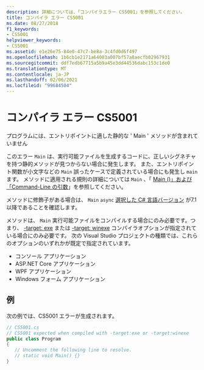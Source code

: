 ```yaml
---
description: 詳細については、「コンパイラエラー CS5001」を参照してください。
title: コンパイラ エラー CS5001
ms.date: 08/27/2018
f1_keywords:
- CS5001
helpviewer_keywords:
- CS5001
ms.assetid: e1e26e75-84e0-47c7-be8a-3c4fd0d6f497
ms.openlocfilehash: 1b6cb1e2171a64083a007bf57a8aecfb02967931
ms.sourcegitcommit: ddf7edb67715a5b9a45e3dd44536dabc153c1de0
ms.translationtype: MT
ms.contentlocale: ja-JP
ms.lasthandoff: 02/06/2021
ms.locfileid: "99684504"
---
```

# <a name="compiler-error-cs5001"></a>コンパイラ エラー CS5001

プログラムには、エントリポイントに適した静的な ' Main ' メソッドが含まれていません

このエラー `Main` は、実行可能ファイルを生成するコードに、正しいシグネチャを持つ静的メソッドが見つからない場合に発生します。 また、エントリポイント関数が小文字などの `Main` 誤ったケースで定義されている場合にも発生し `main` ます。 メソッドに適用される規則の詳細については `Main` 、「 [Main ()」および「Command-Line の引数](../programming-guide/main-and-command-args/index.md)」を参照してください。

メソッドに修飾子がある場合は、 `Main` `async` [選択した C# 言語バージョン](../language-reference/configure-language-version.md) が7.1 以降であることを確認します。

メソッドは、 `Main` 実行可能ファイルをコンパイルする場合にのみ必要です。つまり、 [-target: exe](../language-reference/compiler-options/target-exe-compiler-option.md) または [-target: winexe](../language-reference/compiler-options/target-winexe-compiler-option.md) コンパイラオプションが指定されている場合にのみ必要です。 次の Visual Studio プロジェクトの種類では、これらのオプションのいずれかが既定で指定されています。

- コンソール アプリケーション
- ASP.NET Core アプリケーション
- WPF アプリケーション
- Windows フォーム アプリケーション

## <a name="example"></a>例

次の例では、CS5001 エラーが生成されます。
  
```csharp
// CS5001.cs
// CS5001 expected when compiled with -target:exe or -target:winexe
public class Program
{
   // Uncomment the following line to resolve.
   // static void Main() {}
}
```  
